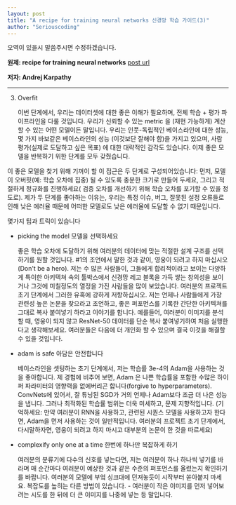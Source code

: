 ```yaml
---
layout: post
title: "A recipe for training neural networks 신경망 학습 가이드(3)"
author: "Seriouscoding"
---
```


오역이 있을시 말씀주시면 수정하겠습니다.

**원제:  recipe for training neural networks** [post url](http://karpathy.github.io/2019/04/25/recipe/)

**저자: Andrej Karpathy**


______________________________________________________________

3. Overfit
    
    이번 단계에서, 우리는 데이터셋에 대한 좋은 이해가 필요하며, 전체 학습 + 평가 파이프라인을 다룰 것입니다. 우리가 신뢰할 수 있는 metric 을 (재현 가능하게) 계산할 수 있는 어떤 모델이든 말입니다. 우리는 인풋-독립적인 베이스라인에 대한 성능, 몇 가지 바보같은 베이스라인의 성능 (이것보단 잘해야 함)을 가지고 있으며, 사람 평가(실제로 도달하고 싶은 목표) 에 대한 대략적인 감각도 있습니다. 이제 좋은 모델을 반복하기 위한 단계를 모두 갖췄습니다.

이 좋은 모델을 찾기 위해 기꺼이 할 이 접근은 두 단계로 구성되어있습니다: 먼저, 모델이 오버핏(예: 학습 오차에 집중) 될 수 있도록 충분한 크기로 만들어 두세요, 그리고 적절하게 정규화를 진행하세요( 검증 오차를 개선하기 위해 학습 오차를 포기할 수 있을 정도로). 제가 두 단계를 좋아하는 이유는, 우리는 특정 이슈, 버그, 잘못된 설정 오류들로 인해 낮은 에러율 때문에 어떠한 모델로도 낮은 에러율에 도달할 수 없기 때문입니다.

몇가지 팁과 트릭이 있습니다

- picking the model 모델을 선택하세요
    
    좋은 학습 오차에 도달하기 위해 여러분의 데이터에 맞는 적절한 설계 구조를 선택하기를 원할 것입니다. #1의 조언에서 말한 것과 같이, 영웅이 되려고 하지 마십시오(Don't be a hero). 저는 수 많은 사람들이, 그들에게 합리적이라고 보이는 다양하게 특이한 아키텍쳐 속의 툴박스에서 신경망 레고 블록을 가득 쌓는 창의성을 보이거나 그것에 미칠정도의 열정을 가진 사람들을 많이 보았습니다. 여러분의 프로젝트 초기 단계에서 그러한 유혹에 강하게 저항하십시오. 저는 언제나 사람들에게 가장 관련성 높은 논문을 찾으라고 조언하고, 좋은 퍼포먼스를 기록한 간단한 아키텍쳐를 그대로 복사 붙여넣기 하라고 이야기를 합니다. 예를들어, 여러분이 이미지를 분석할 때, 영웅이 되지 않고 ResNet-50 데이터를 단순 복사 붙여넣기하여 처음 실행한다고 생각해보세요. 여러분들은 다음에 더 개인화 할 수 있으며 결국 이것을 해결할 수 있을 것입니다. 
    
- adam is safe 아담은 안전합니다
    
    베이스라인을 셋팅하는 초기 단계에서, 저는 학습률 3e-4의 Adam을 사용하는 것을 좋아합니다. 제 경험에 비추어 보면, Adam 은 나쁜 학습률을 포함한 수많은 하이퍼 파라미터의 영향력을 없에버리곤 합니다(forgive to hyperparameters). ConvNets에 있어서, 잘 튜닝된 SGD가 거의 언제나 Adam보다 조금 더 나은 성능을 냅니다. 그러나 최적화된 학습률 범위는 더욱 미세하고, 문제 지향적입니다. (기억하세요: 만약 여러분이 RNN을 사용하고, 관련된 시퀀스 모델을 사용하고자 한다면, Adam을 먼저 사용하는 것이 일반적입니다. 여러분의 프로젝트 초기 단계에서, 다시말하자면, 영웅이 되려고 하지 마시고 대부분의 논문이 한 것을 따르세요)
    
- complexify only one at a time 한번에 하나만 복잡하게 하기
    
    여러분의 분류기에 다수의 신호를 넣는다면, 저는 여러분이 하나 하나씩 넣기를 바라며 매 순간마다 여러분이 예상한 것과 같은 수준의 퍼포먼스를 올렸는지 확인하기를 바랍니다. 여러분의 모델에 부엌 싱크대에 던져놓듯이 시작부터 쏟아붙지 마세요. 복잡도를 높히는 다른 방법이 있습니다. - 여러분이 작은 이미지를 먼저 넣어보려는 시도를 한 뒤에 더 큰 이미지를 나중에 넣는 등 말입니다.

